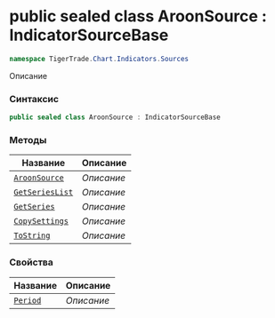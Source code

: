 
# public sealed class AroonSource : IndicatorSourceBase
```csharp
namespace TigerTrade.Chart.Indicators.Sources
```



Описание

### Синтаксис
```csharp
public sealed class AroonSource : IndicatorSourceBase
```


### Методы
| Название | Описание |
| --- | --- |
| [`AroonSource`](./AroonSource.cs/Методы/AroonSource.md) | *Описание* |
| [`GetSeriesList`](./AroonSource.cs/Методы/GetSeriesList.md) | *Описание* |
| [`GetSeries`](./AroonSource.cs/Методы/GetSeries.md) | *Описание* |
| [`CopySettings`](./AroonSource.cs/Методы/CopySettings.md) | *Описание* |
| [`ToString`](./AroonSource.cs/Методы/ToString.md) | *Описание* |

### Свойства
| Название | Описание |
| --- | --- |
| [`Period`](./AroonSource.cs/Свойства/Period.md) | *Описание* |



